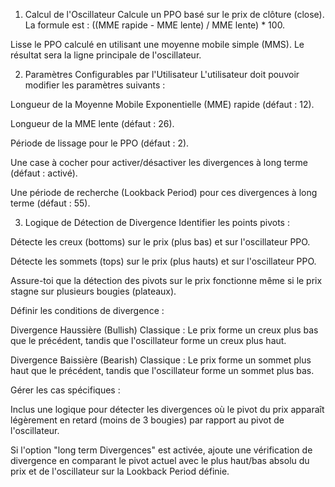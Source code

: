 1. Calcul de l'Oscillateur
Calcule un PPO basé sur le prix de clôture (close). La formule est : ((MME rapide - MME lente) / MME lente) * 100.

Lisse le PPO calculé en utilisant une moyenne mobile simple (MMS). Le résultat sera la ligne principale de l'oscillateur.

2. Paramètres Configurables par l'Utilisateur
L'utilisateur doit pouvoir modifier les paramètres suivants :

Longueur de la Moyenne Mobile Exponentielle (MME) rapide (défaut : 12).

Longueur de la MME lente (défaut : 26).

Période de lissage pour le PPO (défaut : 2).

Une case à cocher pour activer/désactiver les divergences à long terme (défaut : activé).

Une période de recherche (Lookback Period) pour ces divergences à long terme (défaut : 55).

3. Logique de Détection de Divergence
Identifier les points pivots :

Détecte les creux (bottoms) sur le prix (plus bas) et sur l'oscillateur PPO.

Détecte les sommets (tops) sur le prix (plus hauts) et sur l'oscillateur PPO.

Assure-toi que la détection des pivots sur le prix fonctionne même si le prix stagne sur plusieurs bougies (plateaux).

Définir les conditions de divergence :

Divergence Haussière (Bullish) Classique : Le prix forme un creux plus bas que le précédent, tandis que l'oscillateur forme un creux plus haut.

Divergence Baissière (Bearish) Classique : Le prix forme un sommet plus haut que le précédent, tandis que l'oscillateur forme un sommet plus bas.

Gérer les cas spécifiques :

Inclus une logique pour détecter les divergences où le pivot du prix apparaît légèrement en retard (moins de 3 bougies) par rapport au pivot de l'oscillateur.

Si l'option "long term Divergences" est activée, ajoute une vérification de divergence en comparant le pivot actuel avec le plus haut/bas absolu du prix et de l'oscillateur sur la Lookback Period définie.
